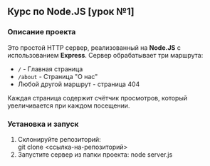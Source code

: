 ## Курс по Node.JS [урок №1]

### Описание проекта

Это простой HTTP сервер, реализованный на **Node.JS** с использованием **Express**. Сервер обрабатывает три маршрута:
- `/` - Главная страница
- `/about` - Страница "О нас"
- Любой другой маршрут - страница 404

Каждая страница содержит счётчик просмотров, который увеличивается при каждом посещении.

### Установка и запуск

1. Склонируйте репозиторий:  
   git clone <ссылка-на-репозиторий>
2. Запустите сервер из папки проекта:
   node server.js